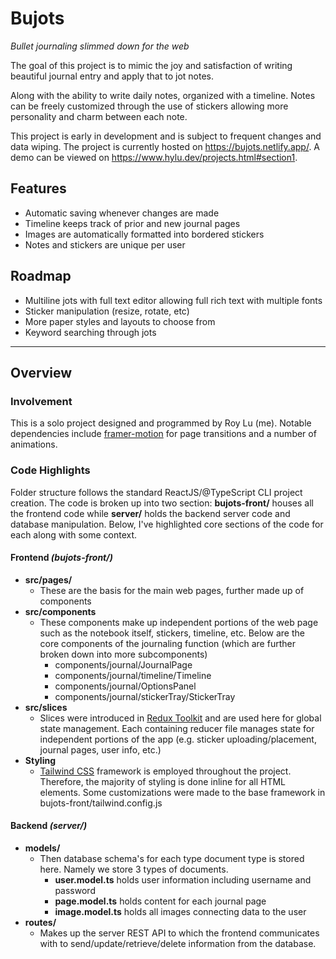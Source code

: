 

# Bujots

_Bullet journaling slimmed down for the web_

The goal of this project is to mimic the joy and satisfaction of writing beautiful journal entry and apply that to jot notes.

Along with the ability to write daily notes, organized with a timeline. Notes can be freely customized through the use of stickers allowing more personality and charm between each note.

This project is early in development and is subject to frequent changes and data wiping.
The project is currently hosted on https://bujots.netlify.app/.
A demo can be viewed on https://www.hylu.dev/projects.html#section1.


## Features

- Automatic saving whenever changes are made
- Timeline keeps track of prior and new journal pages
- Images are automatically formatted into bordered stickers
- Notes and stickers are unique per user

## Roadmap

- Multiline jots with full text editor allowing full rich text with multiple fonts
- Sticker manipulation (resize, rotate, etc)
- More paper styles and layouts to choose from
- Keyword searching through jots

---

## Overview

### Involvement

This is a solo project designed and programmed by Roy Lu (me). Notable dependencies include [framer-motion](https://www.npmjs.com/package/framer-motion) for page transitions and a number of animations.

### Code Highlights

Folder structure follows the standard ReactJS/@TypeScript CLI project creation. The code is broken up into two section: **bujots-front/** houses all the frontend code while **server/** holds the backend server code and database manipulation. Below, I've highlighted core sections of the code for each along with some context.

#### Frontend _(bujots-front/)_

- **src/pages/**
  - These are the basis for the main web pages, further made up of components
- **src/components**
  - These components make up independent portions of the web page such as the notebook itself, stickers, timeline, etc. Below are the core components of the journaling function (which are further broken down into more subcomponents)
    - components/journal/JournalPage
    - components/journal/timeline/Timeline
    - components/journal/OptionsPanel
    - components/journal/stickerTray/StickerTray
- **src/slices**
  - Slices were introduced in [Redux Toolkit](https://redux-toolkit.js.org/) and are used here for global state management. Each containing reducer file manages state for independent portions of the app (e.g. sticker uploading/placement, journal pages, user info, etc.)
- **Styling**
  - [Tailwind CSS](https://www.npmjs.com/package/tailwindcss) framework is employed throughout the project. Therefore, the majority of styling is done inline for all HTML elements. Some customizations were made to the base framework in bujots-front/tailwind.config.js

#### Backend _(server/)_

- **models/**
  - Then database schema's for each type document type is stored here. Namely we store 3 types of documents.
    - **user.model.ts** holds user information including username and password
    - **page.model.ts** holds content for each journal page
    - **image.model.ts** holds all images connecting data to the user
- **routes/**
    - Makes up the server REST API to which the frontend communicates with to send/update/retrieve/delete information from the database.
